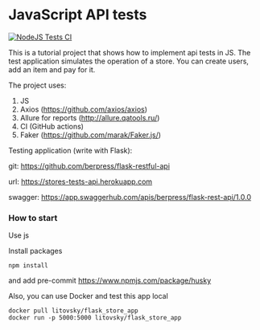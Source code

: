# JavaScript API tests
[![NodeJS Tests CI](https://github.com/berpress/js-api-tests/actions/workflows/tests.yml/badge.svg)](https://github.com/berpress/js-api-tests/actions/workflows/tests.yml)

This is a tutorial project that shows how to implement api tests in JS. The test application simulates the operation of a store. 
You can create users, add an item and pay for it.

The project uses:
1. JS
2. Axios (https://github.com/axios/axios)
3. Allure for reports (http://allure.qatools.ru/)
4. CI (GitHub actions)
5. Faker (https://github.com/marak/Faker.js/)


Testing application (write with Flask):

git: https://github.com/berpress/flask-restful-api

url: https://stores-tests-api.herokuapp.com

swagger: https://app.swaggerhub.com/apis/berpress/flask-rest-api/1.0.0

### How to start

Use js

Install packages

```
npm install
```

and add pre-commit https://www.npmjs.com/package/husky

Also, you can use Docker and test this app local
```
docker pull litovsky/flask_store_app
docker run -p 5000:5000 litovsky/flask_store_app
```